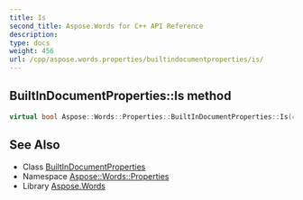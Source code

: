 ```yaml
---
title: Is
second_title: Aspose.Words for C++ API Reference
description: 
type: docs
weight: 456
url: /cpp/aspose.words.properties/builtindocumentproperties/is/
---
```

## BuiltInDocumentProperties::Is method




```cpp
virtual bool Aspose::Words::Properties::BuiltInDocumentProperties::Is(const System::TypeInfo &target) const override
```

## See Also

* Class [BuiltInDocumentProperties](../)
* Namespace [Aspose::Words::Properties](../../)
* Library [Aspose.Words](../../../)
